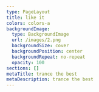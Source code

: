 ```yaml
---
type: PageLayout
title: like it
colors: colors-a
backgroundImage:
  type: BackgroundImage
  url: /images/2.png
  backgroundSize: cover
  backgroundPosition: center
  backgroundRepeat: no-repeat
  opacity: 100
sections: []
metaTitle: trance the best
metaDescription: trance the best
---
```

